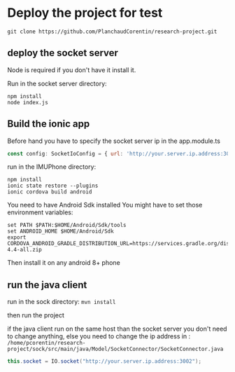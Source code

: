 # Deploy the project for test

`git clone https://github.com/PlanchaudCorentin/research-project.git`

## deploy the socket server 

Node is required if you don't have it install it.

Run in the socket server directory:
```
npm install
node index.js
```

## Build the ionic app

Before hand you have to specify the socket server ip in the app.module.ts

```javascript
const config: SocketIoConfig = { url: 'http://your.server.ip.address:3002', options: {} };
```

run in the IMUPhone directory:

```
npm install
ionic state restore --plugins
ionic cordova build android
```

You need to have Android Sdk installed
You might have to set those environment variables:

```
set PATH $PATH:$HOME/Android/Sdk/tools
set ANDROID_HOME $HOME/Android/Sdk
export CORDOVA_ANDROID_GRADLE_DISTRIBUTION_URL=https://services.gradle.org/distributions/gradle-4.4-all.zip
```

Then install it on any android 8+ phone

## run the java client

run in the sock directory:
`mvn install`

then run the project

if the java client run on the same host than the socket server you don't need to change anything, else you need to change the ip address in :
`/home/pcorentin/research-project/sock/src/main/java/Model/SocketConnector/SocketConnector.java`

```java
this.socket = IO.socket("http://your.server.ip.address:3002");
```





